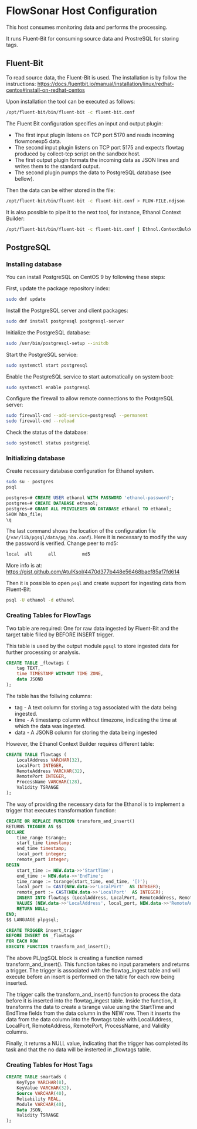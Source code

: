 # FlowSonar Host Configuration

This host consumes monitoring data and performs the processing.

It runs Fluent-Bit for consuming source data and ProstreSQL for storing tags.

## Fluent-Bit

To read source data, the Fluent-Bit is used. The installation is by follow the instructions:
<https://docs.fluentbit.io/manual/installation/linux/redhat-centos#install-on-redhat-centos>

Upon installation the tool can be executed as follows:

```bash
/opt/fluent-bit/bin/fluent-bit -c fluent-bit.conf
```

The Fluent Bit configuration specifies an input and output plugin:

* The first input plugin listens on TCP port 5170 and reads incoming flowmonexp5 data.
* The second input plugin listens on TCP port 5175 and expects flowtag produced by collect-tcp script on the sandbox host.
* The first output plugin formats the incoming data as JSON lines and writes them to the standard output. 
* The second plugin pumps the data to PostgreSQL database (see bellow).

Then the data can be either stored in the file:

```bash
/opt/fluent-bit/bin/fluent-bit -c fluent-bit.conf > FLOW-FILE.ndjson
```

It is also possible to pipe it to the next tool, for instance, Ethanol Context Builder:

```bash
/opt/fluent-bit/bin/fluent-bit -c fluent-bit.conf | Ethnol.ContextBulder -i Build-Context -r FlowmonJson:"{file=stdin}" -c context-builder.conf -w JsonWriter:"{file=stdout}"
```

## PostgreSQL

### Installing database

You can install PostgreSQL on CentOS 9 by following these steps:

First, update the package repository index:

```bash
sudo dnf update
```

Install the PostgreSQL server and client packages:

```bash
sudo dnf install postgresql postgresql-server
```

Initialize the PostgreSQL database:

```bash
sudo /usr/bin/postgresql-setup --initdb
```

Start the PostgreSQL service:

```bash
sudo systemctl start postgresql
```

Enable the PostgreSQL service to start automatically on system boot:

```bash
sudo systemctl enable postgresql
```

Configure the firewall to allow remote connections to the PostgreSQL server:

```bash
sudo firewall-cmd --add-service=postgresql --permanent
sudo firewall-cmd --reload
```

Check the status of the database:

```bash
sudo systemctl status postgresql
```

### Initializing database

Create necessary database configuration for Ethanol system.

```bash
sudo su - postgres
psql
```

```sql
postgres=# CREATE USER ethanol WITH PASSWORD 'ethanol-password';
postgres=# CREATE DATABASE ethanol;
postgres=# GRANT ALL PRIVILEGES ON DATABASE ethanol TO ethanol;
SHOW hba_file;
\q
```

The last command shows the location of the configuration file (`/var/lib/pgsql/data/pg_hba.conf`).
Here it is necessary to modify the way the password is verified. Change peer to md5:

```txt
local  all      all          md5
```

More info is at:
<https://gist.github.com/AtulKsol/4470d377b448e56468baef85af7fd614>

Then it is possible to open `psql` and create support for ingesting data from Fluent-Bit:

```bash
psql -U ethanol -d ethanol
```

### Creating Tables for FlowTags

Two table are required: One for raw data ingested by Fluent-Bit and the target table
filled by BEFORE INSERT trigger.

This table is used by the output module `pgsql` to store ingested data for further processing or analysis.

```sql
CREATE TABLE _flowtags (
    tag TEXT,
    time TIMESTAMP WITHOUT TIME ZONE,
    data JSONB
);
```

The table has the follwing columns:

* tag - A text column for storing a tag associated with the data being ingested.
* time - A timestamp column without timezone, indicating the time at which the data was ingested.
* data - A JSONB column for storing the data being ingested

However, the Ethanol Context Builder requires different table:

```sql
CREATE TABLE flowtags (
    LocalAddress VARCHAR(32),
    LocalPort INTEGER,
    RemoteAddress VARCHAR(32),
    RemotePort INTEGER,
    ProcessName VARCHAR(128),
    Validity TSRANGE
);
```

The way of providing the necessary data for the Ethanol is to implement a trigger that executes transformation function:

```sql
CREATE OR REPLACE FUNCTION transform_and_insert()
RETURNS TRIGGER AS $$
DECLARE
    time_range tsrange;
    start_time timestamp;
    end_time timestamp;
    local_port integer;
    remote_port integer;
BEGIN
    start_time := NEW.data->>'StartTime';
    end_time := NEW.data->>'EndTime';
    time_range := tsrange(start_time, end_time, '[)');
    local_port := CAST(NEW.data->>'LocalPort'  AS INTEGER);
    remote_port := CAST(NEW.data->>'LocalPort'  AS INTEGER);
    INSERT INTO flowtags (LocalAddress, LocalPort, RemoteAddress, RemotePort, ProcessName,Validity)
    VALUES (NEW.data->>'LocalAddress', local_port, NEW.data->>'RemoteAddress', remote_port, NEW.data->>'ProcessName', time_range);
    RETURN NULL;
END;
$$ LANGUAGE plpgsql;

CREATE TRIGGER insert_trigger
BEFORE INSERT ON _flowtags
FOR EACH ROW
EXECUTE FUNCTION transform_and_insert();
```

The above PL/pgSQL block is creating a function named transform_and_insert(). This function takes no input parameters and returns a trigger. The trigger is associated with the flowtag_ingest table and will execute before an insert is performed on the table for each row being inserted.

The trigger calls the transform_and_insert() function to process the data before it is inserted into the flowtag_ingest table. Inside the function, it transforms the data to create a tsrange value using the StartTime and EndTime fields from the data column in the NEW row. Then it inserts the data from the data column into the flowtags table with LocalAddress, LocalPort, RemoteAddress, RemotePort, ProcessName, and Validity columns.

Finally, it returns a NULL value, indicating that the trigger has completed its task and that the no data will be insterted in _flowtags table.


### Creating Tables for Host Tags


```sql
CREATE TABLE smartads (
    KeyType VARCHAR(8),
    KeyValue VARCHAR(32),
    Source VARCHAR(40),
    Reliability REAL,
    Module VARCHAR(40),
    Data JSON,
    Validity TSRANGE
);
```